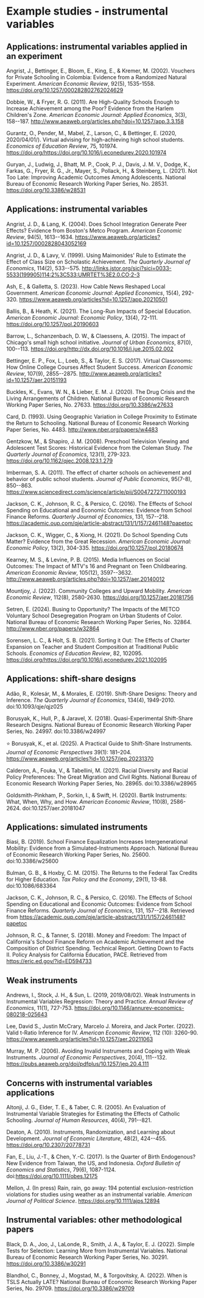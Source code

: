 # Example studies - instrumental variables

## Applications: instrumental variables applied in an experiment

Angrist, J., Bettinger, E., Bloom, E., King, E., & Kremer, M. (2002). Vouchers for Private Schooling in Colombia: Evidence from a Randomized Natural Experiment. *American Economic Review*, 92(5), 1535-1558. https://doi.org/10.1257/000282802762024629 

Dobbie, W., & Fryer, R. G. (2011). Are High-Quality Schools Enough to Increase Achievement among the Poor? Evidence from the Harlem Children's Zone. *American Economic Journal: Applied Economics*, 3(3), 158--187. http://www.aeaweb.org/articles.php?doi=10.1257/app.3.3.158 

Gurantz, O., Pender, M., Mabel, Z., Larson, C., & Bettinger, E. (2020, 2020/04/01/). Virtual advising for high-achieving high school students. *Economics of Education Review*, 75, 101974. https://doi.org/https://doi.org/10.1016/j.econedurev.2020.101974 

Guryan, J., Ludwig, J., Bhatt, M. P., Cook, P. J., Davis, J. M. V., Dodge, K., Farkas, G., Fryer, R. G., Jr., Mayer, S., Pollack, H., & Steinberg, L. (2021). Not Too Late: Improving Academic Outcomes Among Adolescents. National Bureau of Economic Research Working Paper Series, No. 28531. https://doi.org/10.3386/w28531 

## Applications: instrumental variables

Angrist, J. D., & Lang, K. (2004). Does School Integration Generate Peer Effects? Evidence from Boston's Metco Program. *American Economic Review*, 94(5), 1613--1634. https://www.aeaweb.org/articles?id=10.1257/0002828043052169 

Angrist, J. D., & Lavy, V. (1999). Using Maimonides' Rule to Estimate the Effect of Class Size on Scholastic Achievement. *The Quarterly Journal of Economics*, 114(2), 533--575. http://links.jstor.org/sici?sici=0033-5533(199905)114:2%3C533:UMRTET%3E2.0.CO;2-3 

Ash, E., & Galletta, S. (2023). How Cable News Reshaped Local Government. *American Economic Journal: Applied Economics*, 15(4), 292-320. https://www.aeaweb.org/articles?id=10.1257/app.20210501

Ballis, B., & Heath, K. (2021). The Long-Run Impacts of Special Education. *American Economic Journal: Economic Policy*, 13(4), 72-111. https://doi.org/10.1257/pol.20190603

Barrow, L., Schanzenbach, D. W., & Claessens, A. (2015). The impact of Chicago's small high school initiative. *Journal of Urban Economics*, 87(0), 100--113. https://doi.org/http://dx.doi.org/10.1016/j.jue.2015.02.002 

Bettinger, E. P., Fox, L., Loeb, S., & Taylor, E. S. (2017). Virtual Classrooms: How Online College Courses Affect Student Success. *American Economic Review*, 107(9), 2855--2875. http://www.aeaweb.org/articles?id=10.1257/aer.20151193 

Buckles, K., Evans, W. N., & Lieber, E. M. J. (2020). The Drug Crisis and the Living Arrangements of Children. National Bureau of Economic Research Working Paper Series, No. 27633. https://doi.org/10.3386/w27633 

Card, D. (1993). Using Geographic Variation in College Proximity to Estimate the Return to Schooling. National Bureau of Economic Research Working Paper Series, No. 4483. http://www.nber.org/papers/w4483 

Gentzkow, M., & Shapiro, J. M. (2008). Preschool Television Viewing and Adolescent Test Scores: Historical Evidence from the Coleman Study. *The Quarterly Journal of Economics*, 123(1), 279-323. https://doi.org/10.1162/qjec.2008.123.1.279 

Imberman, S. A. (2011). The effect of charter schools on achievement and behavior of public school students. *Journal of Public Economics*, 95(7-8), 850--863. https://www.sciencedirect.com/science/article/pii/S0047272711000193 

Jackson, C. K., Johnson, R. C., & Persico, C. (2016). The Effects of School Spending on Educational and Economic Outcomes: Evidence from School Finance Reforms. *Quarterly Journal of Economics*, 131, 157--218. https://academic.oup.com/qje/article-abstract/131/1/157/2461148?papetoc 

Jackson, C. K., Wigger, C., & Xiong, H. (2021). Do School Spending Cuts Matter? Evidence from the Great Recession. *American Economic Journal: Economic Policy*, 13(2), 304-335. https://doi.org/10.1257/pol.20180674 

Kearney, M. S., & Levine, P. B. (2015). Media Influences on Social Outcomes: The Impact of MTV's 16 and Pregnant on Teen Childbearing. *American Economic Review*, 105(12), 3597--3632. http://www.aeaweb.org/articles.php?doi=10.1257/aer.20140012 

Mountjoy, J. (2022). Community Colleges and Upward Mobility. *American Economic Review*, 112(8), 2580-2630. https://doi.org/10.1257/aer.20181756  

Setren, E. (2024). Busing to Opportunity? The Impacts of the METCO Voluntary School Desegregation Program on Urban Students of Color. National Bureau of Economic Research Working Paper Series, No. 32864. http://www.nber.org/papers/w32864

Sorensen, L. C., & Holt, S. B. (2021). Sorting it Out: The Effects of Charter Expansion on Teacher and Student Composition at Traditional Public Schools. *Economics of Education Review*, 82, 102095. https://doi.org/https://doi.org/10.1016/j.econedurev.2021.102095 

## Applications: shift-share designs

Adão, R., Kolesár, M., & Morales, E. (2019). Shift-Share Designs: Theory and Inference. *The Quarterly Journal of Economics*, 134(4), 1949-2010. doi:10.1093/qje/qjz025

Borusyak, K., Hull, P., & Jaravel, X. (2018). Quasi-Experimental Shift-Share Research Designs. National Bureau of Economic Research Working Paper Series, No. 24997. doi:10.3386/w24997

:star: Borusyak, K., et al. (2025). A Practical Guide to Shift-Share Instruments. *Journal of Economic Perspectives* 39(1): 181–204. https://www.aeaweb.org/articles?id=10.1257/jep.20231370

Calderon, A., Fouka, V., & Tabellini, M. (2021). Racial Diversity and Racial Policy Preferences: The Great Migration and Civil Rights. National Bureau of Economic Research Working Paper Series, No. 28965. doi:10.3386/w28965

Goldsmith-Pinkham, P., Sorkin, I., & Swift, H. (2020). Bartik Instruments: What, When, Why, and How. *American Economic Review*, 110(8), 2586-2624. doi:10.1257/aer.20181047

## Applications: simulated instruments

Biasi, B. (2019). School Finance Equalization Increases Intergenerational Mobility: Evidence from a Simulated-Instruments Approach. National Bureau of Economic Research Working Paper Series, No. 25600. doi:10.3386/w25600

Bulman, G. B., & Hoxby, C. M. (2015). The Returns to the Federal Tax Credits for Higher Education. *Tax Policy and the Economy*, 29(1), 13-88. doi:10.1086/683364

Jackson, C. K., Johnson, R. C., & Persico, C. (2016). The Effects of School Spending on Educational and Economic Outcomes: Evidence from School Finance Reforms. *Quarterly Journal of Economics*, 131, 157--218. Retrieved from https://academic.oup.com/qje/article-abstract/131/1/157/2461148?papetoc

Johnson, R. C., & Tanner, S. (2018). Money and Freedom: The Impact of California's School Finance Reform on Academic Achievement and the Composition of District Spending. Technical Report. Getting Down to Facts II. Policy Analysis for California Education, PACE.  Retrieved from https://eric.ed.gov/?id=ED594733

## Weak instruments

Andrews, I., Stock, J. H., & Sun, L. (2019, 2019/08/02). Weak Instruments in Instrumental Variables Regression: Theory and Practice. *Annual Review of Economics*, 11(1), 727-753. https://doi.org/10.1146/annurev-economics-080218-025643 

Lee, David S., Justin McCrary, Marcelo J. Moreira, and Jack Porter. (2022). Valid t-Ratio Inference for IV. *American Economic Review*, 112 (10): 3260-90. https://www.aeaweb.org/articles?id=10.1257/aer.20211063

Murray, M. P. (2006). Avoiding Invalid Instruments and Coping with Weak Instruments. *Journal of Economic Perspectives*, 20(4), 111--132. https://pubs.aeaweb.org/doi/pdfplus/10.1257/jep.20.4.111 

## Concerns with instrumental variables applications

Altonji, J. G., Elder, T. E., & Taber, C. R. (2005). An Evaluation of Instrumental Variable Strategies for Estimating the Effects of Catholic Schooling. *Journal of Human Resources*, 40(4), 791--821. 

Deaton, A. (2010). Instruments, Randomization, and Learning about Development. *Journal of Economic Literature*, 48(2), 424--455. https://doi.org/10.2307/20778731 

Fan, E., Liu, J.-T., & Chen, Y.-C. (2017). Is the Quarter of Birth Endogenous? New Evidence from Taiwan, the US, and Indonesia. *Oxford Bulletin of Economics and Statistics*, 79(6), 1087-1124. doi:https://doi.org/10.1111/obes.12175

Mellon, J. (In press) Rain, rain, go away: 194 potential exclusion-restriction violations for studies using weather as an instrumental variable. *American Journal of Political Science*. https://doi.org/10.1111/ajps.12894

## Instrumental variables: other methodological papers

Black, D. A., Joo, J., LaLonde, R., Smith, J. A., & Taylor, E. J. (2022). Simple Tests for Selection: Learning More from Instrumental Variables. National Bureau of Economic Research Working Paper Series, No. 30291. https://doi.org/10.3386/w30291 

Blandhol, C., Bonney, J., Mogstad, M., & Torgovitsky, A. (2022). When is TSLS Actually LATE? National Bureau of Economic Research Working Paper Series, No. 29709. https://doi.org/10.3386/w29709 




